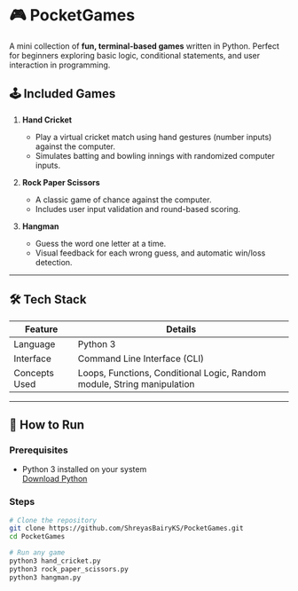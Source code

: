 # 🎮 PocketGames

A mini collection of **fun, terminal-based games** written in Python. Perfect for beginners exploring basic logic, conditional statements, and user interaction in programming.  
     
## 🕹️ Included Games    
 
1. **Hand Cricket**
   - Play a virtual cricket match using hand gestures (number inputs) against the computer.        
   - Simulates batting and bowling innings with randomized computer inputs. 
      
2. **Rock Paper Scissors**  
   - A classic game of chance against the computer.
   - Includes user input validation and round-based scoring.

3. **Hangman**
   - Guess the word one letter at a time.
   - Visual feedback for each wrong guess, and automatic win/loss detection.
   
---    
     
## 🛠️ Tech Stack

| Feature           | Details                         |
|------------------|----------------------------------|
| Language          | Python 3                        |
| Interface         | Command Line Interface (CLI)    |
| Concepts Used     | Loops, Functions, Conditional Logic, Random module, String manipulation |

---

## 🚀 How to Run

### Prerequisites

- Python 3 installed on your system  
  [Download Python](https://www.python.org/downloads/)

### Steps

```bash
# Clone the repository
git clone https://github.com/ShreyasBairyKS/PocketGames.git
cd PocketGames

# Run any game
python3 hand_cricket.py
python3 rock_paper_scissors.py
python3 hangman.py
